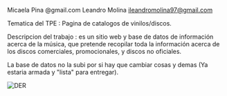 Micaela Pina  @gmail.com
Leandro Molina ileandromolina97@gmail.com

Tematica del TPE : Pagina de catalogos de vinilos/discos.

Descripcion del trabajo : es un sitio web y base de datos de información acerca de la música, que pretende recopilar toda la información acerca de los discos comerciales, promocionales, y discos no oficiales.


La base de datos no la subi por si hay que cambiar cosas y demas (Ya estaria armada y "lista" para entregar).

![DER](https://github.com/Micaela1702/TP-Especial-Web-II/assets/105060579/1bd0a50b-4066-4498-9a9f-d0a1b8cfea74)
